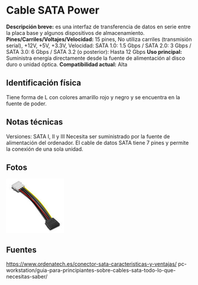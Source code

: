 # Cable SATA Power

**Descripción breve:** es una interfaz de transferencia de datos
en serie entre la placa base y algunos dispositivos de almacenamiento. <br>
**Pines/Carriles/Voltajes/Velocidad:** 15 pines, No utiliza carriles (transmisión serial), 
+12V, +5V, +3.3V, 
Velocidad: SATA 1.0: 1.5 Gbps / SATA 2.0: 3 Gbps / SATA 3.0: 6 Gbps / SATA 3.2 (o posterior): Hasta 12 Gbps 
**Uso principal:** Suministra energía directamente desde la fuente de alimentación al disco duro o unidad óptica. 
**Compatibilidad actual:** Alta

## Identificación física

Tiene forma de L con colores amarillo rojo y negro y se encuentra en la fuente de poder.

## Notas técnicas

Versiones: SATA I, II y III
Necesita ser suministrado por la fuente de alimentación del ordenador.
El cable de datos SATA tiene 7 pines y permite la conexión de una sola unidad. 

## Fotos
![SATA POWER](../../../assets/img/10-conectores_internos/SATA.jpg "SATA POWER")
## Fuentes
https://www.ordenatech.es/conector-sata-caracteristicas-y-ventajas/
pc-workstation/guia-para-principiantes-sobre-cables-sata-todo-lo-que-necesitas-saber/
